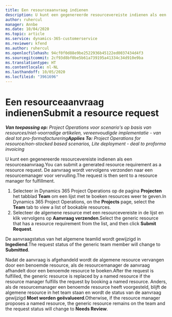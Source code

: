```yaml
---
title: Een resourceaanvraag indienen
description: U kunt een gegenereerde resourcevereiste indienen als een resourceaanvraag. De aanvraag wordt vervolgens verzonden naar een resourcemanager voor vervulling.
author: ruhercul
manager: Annbe
ms.date: 10/04/2020
ms.topic: article
ms.service: dynamics-365-customerservice
ms.reviewer: kfend
ms.author: ruhercul
ms.openlocfilehash: 94cf0f0d88e9be2522936b45122ed0037434d4f3
ms.sourcegitcommit: 2cf93d8bf0be5b61a739195a41334c34d910e9ba
ms.translationtype: HT
ms.contentlocale: nl-NL
ms.lasthandoff: 10/05/2020
ms.locfileid: "3961696"
---
```

# <a name="submit-a-resource-request"></a><span data-ttu-id="71bb3-104">Een resourceaanvraag indienen</span><span class="sxs-lookup"><span data-stu-id="71bb3-104">Submit a resource request</span></span>

<span data-ttu-id="71bb3-105">_**Van toepassing op:** Project Operations voor scenario's op basis van resources/niet-voorradige artikelen, vereenvoudigde implementatie - van deal tot pro-formafacturering_</span><span class="sxs-lookup"><span data-stu-id="71bb3-105">_**Applies To:** Project Operations for resource/non-stocked based scenarios, Lite deployment - deal to proforma invoicing_</span></span>

<span data-ttu-id="71bb3-106">U kunt een gegenereerde resourcevereiste indienen als een resourceaanvraag.</span><span class="sxs-lookup"><span data-stu-id="71bb3-106">You can submit a generated resource requirement as a resource request.</span></span> <span data-ttu-id="71bb3-107">De aanvraag wordt vervolgens verzonden naar een resourcemanager voor vervulling.</span><span class="sxs-lookup"><span data-stu-id="71bb3-107">The request is then sent to a resource manager for fulfillment.</span></span>

1. <span data-ttu-id="71bb3-108">Selecteer in Dynamics 365 Project Operations op de pagina **Projecten** het tabblad **Team** om een lijst met te boeken resources weer te geven.</span><span class="sxs-lookup"><span data-stu-id="71bb3-108">In Dynamics 365 Project Operations, on the **Projects** page, select the **Team** tab to view a list of bookable resources.</span></span> 
2. <span data-ttu-id="71bb3-109">Selecteer de algemene resource met een resourcevereiste in de lijst en klik vervolgens op **Aanvraag verzenden**.</span><span class="sxs-lookup"><span data-stu-id="71bb3-109">Select the generic resource that has a resource requirement from the list, and then click **Submit Request**.</span></span>

<span data-ttu-id="71bb3-110">De aanvraagstatus van het algemene teamlid wordt gewijzigd in **Ingediend**.</span><span class="sxs-lookup"><span data-stu-id="71bb3-110">The request status of the generic team member will change to **Submitted**.</span></span>

<span data-ttu-id="71bb3-111">Nadat de aanvraag is afgehandeld wordt de algemene resource vervangen door een benoemde resource, als de resourcemanager de aanvraag afhandelt door een benoemde resource te boeken.</span><span class="sxs-lookup"><span data-stu-id="71bb3-111">After the request is fulfilled, the generic resource is replaced by a named resource if the resource manager fulfills the request by booking a named resource.</span></span> <span data-ttu-id="71bb3-112">Anders, als de resourcemanager een benoemde resource heeft voorgesteld, blijft de algemene resource in het team staan en wordt de status van de aanvraag gewijzigd **Moet worden geëvalueerd**.</span><span class="sxs-lookup"><span data-stu-id="71bb3-112">Otherwise, if the resource manager proposes a named resource, the generic resource remains on the team and the request status will change to **Needs Review**.</span></span>
